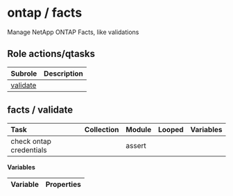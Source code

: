 # ontap / facts 
Manage NetApp ONTAP Facts, like validations  
  






## Role actions/qtasks

| Subrole | Description |
| :------ | :---------- |
| [validate](#facts--validate) |  |



## facts / validate

| Task | Collection | Module | Looped | Variables |
| :--- | :--------- | :----- | :----- | :-------- |
| check ontap credentials |  | assert |  |  |


**Variables**

| Variable | Properties |
| :------- | :--------- |




